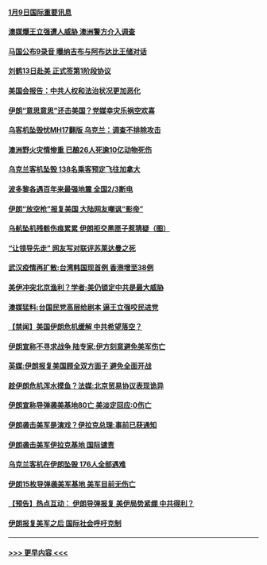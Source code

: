 #### [1月9日国际重要讯息](../pages/prog202/a102748855.md?t=01092202) 
#### [澳媒爆王立强遭人威胁 澳洲警方介入调查](../pages/prog202/a102748859.md?t=01092202) 
#### [马国公布9录音 曝纳吉布与阿布达比王储对话](../pages/prog202/a102748837.md?t=01092202) 
#### [刘鹤13日赴美 正式签第1阶段协议](../pages/prog202/a102748830.md?t=01092202) 
#### [美国会报告：中共人权和法治状况更加恶化](../pages/prog202/a102748731.md?t=01092202) 
#### [伊朗“意思意思”还击美国？党媒幸灾乐祸空欢喜](../pages/prog202/a102748728.md?t=01092202) 
#### [乌客机坠毁忧MH17翻版 乌克兰：调查不排除攻击](../pages/prog202/a102748710.md?t=01092202) 
#### [澳洲野火灾情惨重 已酿26人死逾10亿动物死伤](../pages/prog202/a102748612.md?t=01092202) 
#### [乌克兰客机坠毁 138名乘客预定飞往加拿大](../pages/prog202/a102748597.md?t=01092202) 
#### [波多黎各遇百年来最强地震 全国2/3断电](../pages/prog202/a102748578.md?t=01092202) 
#### [伊朗“放空枪”报复美国 大陆网友嘲讽“影帝”](../pages/prog202/a102748524.md?t=01092202) 
#### [乌航坠机残骸伤痕累累 伊朗拒交黑匣子惹猜疑（图）](../pages/prog202/a102748185.md?t=01092202) 
#### [“让领导先走” 网友写对联评苏莱达曼之死](../pages/prog202/a102748518.md?t=01092202) 
#### [武汉疫情再扩散:台湾韩国现首例 香港增至38例](../pages/prog202/a102748133.md?t=01092202) 
#### [美伊冲突北京渔利？学者:美仍锁定中共是最大威胁](../pages/prog202/a102748375.md?t=01092202) 
#### [澳媒猛料:台国民党高层给剧本 逼王立强咬民进党](../pages/prog202/a102748332.md?t=01092202) 
#### [【禁闻】美国伊朗危机缓解 中共希望落空？](../pages/prog202/a102748384.md?t=01092202) 
#### [伊朗宣称不寻求战争  陆专家:伊方刻意避免美军伤亡](../pages/prog202/a102748257.md?t=01092202) 
#### [英媒:伊朗报复美国顾全双方面子 避免全面开战](../pages/prog202/a102748285.md?t=01092202) 
#### [趁伊朗危机浑水摸鱼？法媒:北京贸易协议表现诡异](../pages/prog202/a102748282.md?t=01092202) 
#### [伊朗宣称导弹袭美基地80亡 美淡定回应:0伤亡](../pages/prog202/a102748184.md?t=01092202) 
#### [伊朗袭击美军是演戏？伊拉克总理:事前已获通知](../pages/prog202/a102748169.md?t=01092202) 
#### [伊朗袭击美军伊拉克基地 国际谴责](../pages/prog202/a102748210.md?t=01092202) 
#### [乌克兰客机在伊朗坠毁 176人全部遇难](../pages/prog202/a102748214.md?t=01092202) 
#### [伊朗15枚导弹袭美军基地 美军目前无伤亡](../pages/prog202/a102748173.md?t=01092202) 
#### [【预告】热点互动： 伊朗导弹报复 美伊局势紧绷  中共得利？](../pages/prog202/a102748163.md?t=01092202) 
#### [伊朗报复美军之后 国际社会呼吁克制](../pages/prog202/a102748148.md?t=01092202) 

----
#### [ >>> 更早内容 <<< ](../indexes/prog202-earlier.md)
